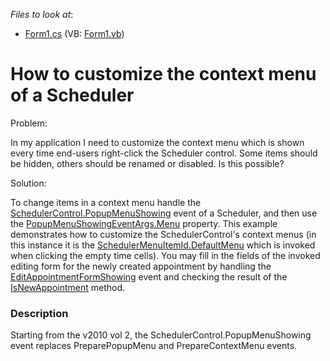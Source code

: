 <!-- default file list -->
*Files to look at*:

* [Form1.cs](./CS/CustomContextMenu/Form1.cs) (VB: [Form1.vb](./VB/CustomContextMenu/Form1.vb))
<!-- default file list end -->
# How to customize the context menu of a Scheduler


<p>Problem: </p><p>In my application I need to customize the context menu which is shown every time end-users right-click the Scheduler control. Some items should be hidden, others should be renamed or disabled. Is this possible?</p><p>Solution:</p><p>To change items in a context menu handle the <a href="http://help.devexpress.com/#WindowsForms/DevExpressXtraSpreadsheetSpreadsheetControl_PopupMenuShowingtopic"><u>SchedulerControl.PopupMenuShowing</u></a> event of a Scheduler, and then use the <a href="http://help.devexpress.com/#WindowsForms/DevExpressXtraSchedulerPopupMenuShowingEventArgs_Menutopic"><u>PopupMenuShowingEventArgs.Menu</u></a> property. This example demonstrates how to customize the SchedulerControl's context menus (in this instance it is the <a href="http://documentation.devexpress.com/#WindowsForms/DevExpressXtraSchedulerSchedulerMenuItemIdEnumtopic"><u>SchedulerMenuItemId.DefaultMenu</u></a>  which is invoked when clicking the empty time cells). You may fill in the fields of the invoked editing form for the newly created appointment by handling the <a href="http://documentation.devexpress.com/#WindowsForms/DevExpressXtraSchedulerSchedulerControl_EditAppointmentFormShowingtopic"><u>EditAppointmentFormShowing</u></a> event and checking the result of the <a href="http://documentation.devexpress.com/#WindowsForms/DevExpressXtraSchedulerAppointmentStorageBase_IsNewAppointmenttopic"><u>IsNewAppointment</u></a> method.</p>


<h3>Description</h3>

<p>Starting from the v2010 vol 2, the SchedulerControl.PopupMenuShowing event replaces PreparePopupMenu and  PrepareContextMenu events.</p>

<br/>


